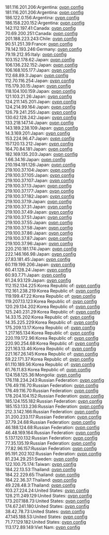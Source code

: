 181.116.201.206:Argentina: [ovpn config](vpn/181_116_201_206.ovpn)  
181.116.201.206:Argentina: [ovpn config](vpn/181_116_201_206.ovpn)  
186.122.0.156:Argentina: [ovpn config](vpn/186_122_0_156.ovpn)  
186.158.220.152:Argentina: [ovpn config](vpn/186_158_220_152.ovpn)  
142.112.197.41:Canada: [ovpn config](vpn/142_112_197_41.ovpn)  
70.69.200.251:Canada: [ovpn config](vpn/70_69_200_251.ovpn)  
201.188.223.243:Chile: [ovpn config](vpn/201_188_223_243.ovpn)  
90.51.251.39:France: [ovpn config](vpn/90_51_251_39.ovpn)  
78.142.193.246:Germany: [ovpn config](vpn/78_142_193_246.ovpn)  
79.19.212.95:Italy: [ovpn config](vpn/79_19_212_95.ovpn)  
103.152.178.62:Japan: [ovpn config](vpn/103_152_178_62.ovpn)  
106.136.232.152:Japan: [ovpn config](vpn/106_136_232_152.ovpn)  
106.168.105.177:Japan: [ovpn config](vpn/106_168_105_177.ovpn)  
112.68.89.3:Japan: [ovpn config](vpn/112_68_89_3.ovpn)  
112.70.116.254:Japan: [ovpn config](vpn/112_70_116_254.ovpn)  
115.179.30.15:Japan: [ovpn config](vpn/115_179_30_15.ovpn)  
118.104.100.159:Japan: [ovpn config](vpn/118_104_100_159.ovpn)  
121.103.21.26:Japan: [ovpn config](vpn/121_103_21_26.ovpn)  
124.211.145.201:Japan: [ovpn config](vpn/124_211_145_201.ovpn)  
124.214.99.164:Japan: [ovpn config](vpn/124_214_99_164.ovpn)  
126.79.241.255:Japan: [ovpn config](vpn/126_79_241_255.ovpn)  
130.62.128.242:Japan: [ovpn config](vpn/130_62_128_242.ovpn)  
133.218.147.14:Japan: [ovpn config](vpn/133_218_147_14.ovpn)  
143.189.238.109:Japan: [ovpn config](vpn/143_189_238_109.ovpn)  
14.3.169.201:Japan: [ovpn config](vpn/14_3_169_201.ovpn)  
153.224.96.47:Japan: [ovpn config](vpn/153_224_96_47.ovpn)  
157.120.13.212:Japan: [ovpn config](vpn/157_120_13_212.ovpn)  
164.70.84.181:Japan: [ovpn config](vpn/164_70_84_181.ovpn)  
182.169.135.203:Japan: [ovpn config](vpn/182_169_135_203.ovpn)  
1.66.34.16:Japan: [ovpn config](vpn/1_66_34_16.ovpn)  
210.194.191.126:Japan: [ovpn config](vpn/210_194_191_126.ovpn)  
219.100.37.104:Japan: [ovpn config](vpn/219_100_37_104.ovpn)  
219.100.37.105:Japan: [ovpn config](vpn/219_100_37_105.ovpn)  
219.100.37.107:Japan: [ovpn config](vpn/219_100_37_107.ovpn)  
219.100.37.13:Japan: [ovpn config](vpn/219_100_37_13.ovpn)  
219.100.37.177:Japan: [ovpn config](vpn/219_100_37_177.ovpn)  
219.100.37.182:Japan: [ovpn config](vpn/219_100_37_182.ovpn)  
219.100.37.19:Japan: [ovpn config](vpn/219_100_37_19.ovpn)  
219.100.37.31:Japan: [ovpn config](vpn/219_100_37_31.ovpn)  
219.100.37.49:Japan: [ovpn config](vpn/219_100_37_49.ovpn)  
219.100.37.51:Japan: [ovpn config](vpn/219_100_37_51.ovpn)  
219.100.37.55:Japan: [ovpn config](vpn/219_100_37_55.ovpn)  
219.100.37.58:Japan: [ovpn config](vpn/219_100_37_58.ovpn)  
219.100.37.86:Japan: [ovpn config](vpn/219_100_37_86.ovpn)  
219.100.37.87:Japan: [ovpn config](vpn/219_100_37_87.ovpn)  
219.100.37.96:Japan: [ovpn config](vpn/219_100_37_96.ovpn)  
220.210.181.174:Japan: [ovpn config](vpn/220_210_181_174.ovpn)  
222.146.166.98:Japan: [ovpn config](vpn/222_146_166_98.ovpn)  
27.83.181.45:Japan: [ovpn config](vpn/27_83_181_45.ovpn)  
60.119.199.206:Japan: [ovpn config](vpn/60_119_199_206.ovpn)  
60.41.128.24:Japan: [ovpn config](vpn/60_41_128_24.ovpn)  
60.93.7.71:Japan: [ovpn config](vpn/60_93_7_71.ovpn)  
61.24.93.129:Japan: [ovpn config](vpn/61_24_93_129.ovpn)  
112.152.134.225:Korea Republic of: [ovpn config](vpn/112_152_134_225.ovpn)  
112.161.238.219:Korea Republic of: [ovpn config](vpn/112_161_238_219.ovpn)  
119.199.47.22:Korea Republic of: [ovpn config](vpn/119_199_47_22.ovpn)  
119.207.13.123:Korea Republic of: [ovpn config](vpn/119_207_13_123.ovpn)  
120.29.134.202:Korea Republic of: [ovpn config](vpn/120_29_134_202.ovpn)  
125.240.231.29:Korea Republic of: [ovpn config](vpn/125_240_231_29.ovpn)  
14.33.15.202:Korea Republic of: [ovpn config](vpn/14_33_15_202.ovpn)  
14.35.225.229:Korea Republic of: [ovpn config](vpn/14_35_225_229.ovpn)  
175.209.13.17:Korea Republic of: [ovpn config](vpn/175_209_13_17.ovpn)  
1.217.165.134:Korea Republic of: [ovpn config](vpn/1_217_165_134.ovpn)  
220.119.172.96:Korea Republic of: [ovpn config](vpn/220_119_172_96.ovpn)  
220.90.254.68:Korea Republic of: [ovpn config](vpn/220_90_254_68.ovpn)  
221.163.13.46:Korea Republic of: [ovpn config](vpn/221_163_13_46.ovpn)  
221.167.26.145:Korea Republic of: [ovpn config](vpn/221_167_26_145.ovpn)  
59.22.171.37:Korea Republic of: [ovpn config](vpn/59_22_171_37.ovpn)  
61.110.189.56:Korea Republic of: [ovpn config](vpn/61_110_189_56.ovpn)  
61.76.11.83:Korea Republic of: [ovpn config](vpn/61_76_11_83.ovpn)  
124.158.125.36:Mongolia: [ovpn config](vpn/124_158_125_36.ovpn)  
176.118.234.243:Russian Federation: [ovpn config](vpn/176_118_234_243.ovpn)  
176.49.116.70:Russian Federation: [ovpn config](vpn/176_49_116_70.ovpn)  
176.49.116.70:Russian Federation: [ovpn config](vpn/176_49_116_70.ovpn)  
178.204.104.152:Russian Federation: [ovpn config](vpn/178_204_104_152.ovpn)  
185.124.155.182:Russian Federation: [ovpn config](vpn/185_124_155_182.ovpn)  
185.153.133.236:Russian Federation: [ovpn config](vpn/185_153_133_236.ovpn)  
212.3.142.166:Russian Federation: [ovpn config](vpn/212_3_142_166.ovpn)  
31.200.233.117:Russian Federation: [ovpn config](vpn/31_200_233_117.ovpn)  
37.79.24.68:Russian Federation: [ovpn config](vpn/37_79_24_68.ovpn)  
46.188.124.68:Russian Federation: [ovpn config](vpn/46_188_124_68.ovpn)  
46.48.169.164:Russian Federation: [ovpn config](vpn/46_48_169_164.ovpn)  
5.137.120.132:Russian Federation: [ovpn config](vpn/5_137_120_132.ovpn)  
77.35.135.19:Russian Federation: [ovpn config](vpn/77_35_135_19.ovpn)  
77.82.96.157:Russian Federation: [ovpn config](vpn/77_82_96_157.ovpn)  
95.191.202.102:Russian Federation: [ovpn config](vpn/95_191_202_102.ovpn)  
81.234.29.251:Sweden: [ovpn config](vpn/81_234_29_251.ovpn)  
122.100.75.174:Taiwan: [ovpn config](vpn/122_100_75_174.ovpn)  
184.22.13.53:Thailand: [ovpn config](vpn/184_22_13_53.ovpn)  
184.22.229.65:Thailand: [ovpn config](vpn/184_22_229_65.ovpn)  
184.22.36.37:Thailand: [ovpn config](vpn/184_22_36_37.ovpn)  
49.228.48.3:Thailand: [ovpn config](vpn/49_228_48_3.ovpn)  
103.27.224.24:United States: [ovpn config](vpn/103_27_224_24.ovpn)  
128.211.249.129:United States: [ovpn config](vpn/128_211_249_129.ovpn)  
173.207.188.73:United States: [ovpn config](vpn/173_207_188_73.ovpn)  
174.67.241.180:United States: [ovpn config](vpn/174_67_241_180.ovpn)  
38.42.78.73:United States: [ovpn config](vpn/38_42_78_73.ovpn)  
47.145.188.53:United States: [ovpn config](vpn/47_145_188_53.ovpn)  
71.77.129.182:United States: [ovpn config](vpn/71_77_129_182.ovpn)  
113.172.89.149:Viet Nam: [ovpn config](vpn/113_172_89_149.ovpn)  
